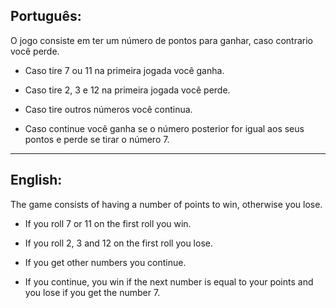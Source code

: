 ## Português:

O jogo consiste em ter um número de pontos para ganhar, caso contrario você perde.

* Caso tire 7 ou 11 na primeira jogada você ganha.

* Caso tire 2, 3 e 12 na primeira jogada você perde.

* Caso tire outros números você continua.

* Caso continue você ganha se o número posterior for igual aos seus pontos e perde se tirar o número 7.

----------------------------------------------------------------------------------------

## English:

The game consists of having a number of points to win, otherwise you lose.

* If you roll 7 or 11 on the first roll you win.

* If you roll 2, 3 and 12 on the first roll you lose.

* If you get other numbers you continue.

* If you continue, you win if the next number is equal to your points and you lose if you get the number 7.